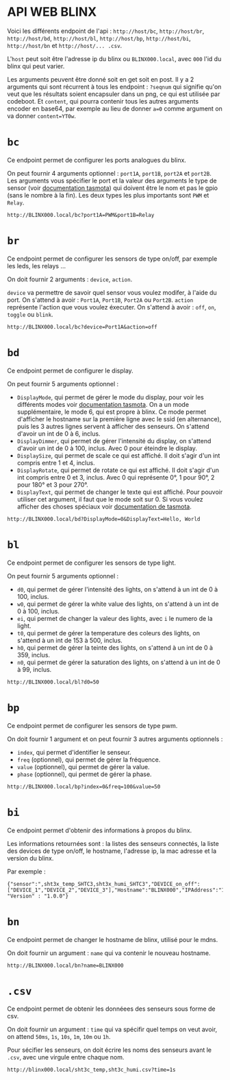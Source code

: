 # API WEB BLINX

Voici les différents endpoint de l'api : `http://host/bc`, `http://host/br`, `http://host/bd`, `http://host/bl`, `http://host/bp`, `http://host/bi`, `http://host/bn` et `http://host/... .csv`.

L'`host` peut soit être l'adresse ip du blinx ou `BLINX000.local`, avec `000` l'id du blinx qui peut varier.

Les arguments peuvent être donné soit en get soit en post. Il y a 2 arguments qui sont récurrent à tous les endpoint : `?seqnum` qui signifie qu'on veut que les résultats soient encapsuler dans un png, ce qui est utilisée par codeboot. Et `content`, qui pourra contenir tous les autres arguments encoder en base64, par exemple au lieu de donner `a=0` comme argument on va donner `content=YT0w`.

# `bc`

Ce endpoint permet de configurer les ports analogues du blinx.

On peut fournir 4 arguments optionnel : `port1A`, `port1B`, `port2A` et `port2B`.
Les arguments vous spécifier le port et la valeur des arguments le type de sensor (voir [documentation tasmota](https://tasmota.github.io/docs/Components-old/#gpio-conversion)) qui doivent être le nom et pas le gpio (sans le nombre à la fin). Les deux types les plus importants sont `PWM` et `Relay`.

```
http://BLINX000.local/bc?port1A=PWM&port1B=Relay
```

# `br`

Ce endpoint permet de configurer les sensors de type on/off, par exemple les leds, les relays ...

On doit fournir 2 arguments : `device`, `action`.

`device` va permettre de savoir quel sensor vous voulez modifer, à l'aide du port. On s'attend à avoir : `Port1A`, `Port1B`, `Port2A` ou `Port2B`.
`action` représente l'action que vous voulez éxecuter. On s'attend à avoir : `off`, `on`, `toggle` ou `blink`.

```
http://BLINX000.local/bc?device=Port1A&action=off
```

# `bd`

Ce endpoint permet de configurer le display.

On peut fournir 5 arguments optionnel :

- `DisplayMode`, qui permet de gérer le mode du display, pour voir les différents modes voir [documentation tasmota](https://tasmota.github.io/docs/Displays/#displaymode). On a un mode supplémentaire, le mode 6, qui est propre à blinx. Ce mode permet d'afficher le hostname sur la première ligne avec le ssid (en alternance), puis les 3 autres lignes servent à afficher des senseurs. On s'attend d'avoir un int de 0 à 6, inclus.
- `DisplayDimmer`, qui permet de gérer l'intensité du display, on s'attend d'avoir un int de 0 à 100, inclus. Avec 0 pour éteindre le display.
- `DisplaySize`, qui permet de scale ce qui est affiché. Il doit s'agir d'un int compris entre 1 et 4, inclus.
- `DisplayRotate`, qui permet de rotate ce qui est affiché. Il doit s'agir d'un int compris entre 0 et 3, inclus. Avec 0 qui représente 0°, 1 pour 90°, 2 pour 180° et 3 pour 270°.
- `DisplayText`, qui permet de changer le texte qui est affiché. Pour pouvoir utiliser cet argument, il faut que le mode soit sur 0. Si vous voulez afficher des choses spéciaux voir [documentation de tasmota](https://tasmota.github.io/docs/Displays/#displaytext).

```
http://BLINX000.local/bd?DisplayMode=0&DisplayText=Hello, World
```

# `bl`

Ce endpoint permet de configurer les sensors de type light.

On peut fournir 5 arguments optionnel :

- `d0`, qui permet de gérer l'intensité des lights, on s'attend à un int de 0 à 100, inclus.
- `w0`, qui permet de gérer la white value des lights, on s'attend à un int de 0 à 100, inclus.
- `ei`, qui permet de changer la valeur des lights, avec `i` le numero de la light.
- `t0`, qui permet de gérer la temperature des coleurs des lights, on s'attend à un int de 153 à 500, inclus.
- `h0`, qui permet de gérer la teinte des lights, on s'attend à un int de 0 à 359, inclus.
- `n0`, qui permet de gérer la saturation des lights, on s'attend à un int de 0 à 99, inclus.

```
http://BLINX000.local/bl?d0=50
```

# `bp`

Ce endpoint permet de configurer les sensors de type pwm.

On doit fournir 1 argument et on peut fournir 3 autres arguments optionnels :

- `index`, qui permet d'identifier le senseur.
- `freq` (optionnel), qui permet de gérer la fréquence.
- `value` (optionnel), qui permet de gérer la value.
- `phase` (optionnel), qui permet de gérer la phase.

```
http://BLINX000.local/bp?index=0&freq=100&value=50
```

# `bi`

Ce endpoint permet d'obtenir des informations à propos du blinx.

Les informations retournées sont : la listes des senseurs connectés, la liste des devices de type on/off, le hostname, l'adresse ip, la mac adresse et la version du blinx.

Par exemple :
```
{"sensor":",sht3x_temp_SHTC3,sht3x_humi_SHTC3","DEVICE_on_off":["DEVICE_1","DEVICE_2","DEVICE_3"],"Hostname":"BLINX000","IPAddress":"192.168.0.10","Mac":"..:..:..:..:..:..", "Version" : "1.0.0"}
```

# `bn`

Ce endpoint permet de changer le hostname de blinx, utilisé pour le mdns.

On doit fournir un argument : `name` qui va contenir le nouveau hostname.

```
http://BLINX000.local/bn?name=BLINX000
```

# `.csv`

Ce endpoint permet de obtenir les donnéees des senseurs sous forme de csv.

On doit fournir un argument : `time` qui va spécifir quel temps on veut avoir, on attend `50ms`, `1s`, `10s`, `1m`, `10m` ou `1h`.

Pour sécifier les senseurs, on doit écrire les noms des senseurs avant le `.csv`, avec une virgule entre chaque nom.

```
http://blinx000.local/sht3c_temp,sht3c_humi.csv?time=1s
```

